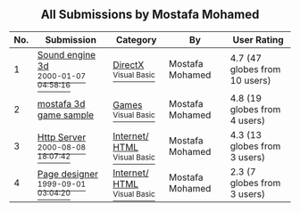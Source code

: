 ﻿<div align="center">

## All Submissions by Mostafa Mohamed

</div>

No.  | Submission | Category | By   | User Rating
---- | ---------- | -------- | ---- | -----------
1 | [Sound engine 3d<br /><sup>2000-01-07 04:58:16</sup>](https://github.com/Planet-Source-Code/mostafa-mohamed-sound-engine-3d__1-5357) | [DirectX<br /><sup>Visual Basic</sup>](../ByCategory/directx__1-44.md) | Mostafa Mohamed | 4.7 (47 globes from 10 users)
2 | [mostafa 3d game sample<br />](https://github.com/Planet-Source-Code/mostafa-mohamed-mostafa-3d-game-sample__1-9100) | [Games<br /><sup>Visual Basic</sup>](../ByCategory/games__1-38.md) | Mostafa Mohamed | 4.8 (19 globes from 4 users)
3 | [Http Server<br /><sup>2000-08-08 18:07:42</sup>](https://github.com/Planet-Source-Code/mostafa-mohamed-http-server__1-10514) | [Internet/ HTML<br /><sup>Visual Basic</sup>](../ByCategory/internet-html__1-34.md) | Mostafa Mohamed | 4.3 (13 globes from 3 users)
4 | [Page designer<br /><sup>1999-09-01 03:04:20</sup>](https://github.com/Planet-Source-Code/mostafa-mohamed-page-designer__1-3339) | [Internet/ HTML<br /><sup>Visual Basic</sup>](../ByCategory/internet-html__1-34.md) | Mostafa Mohamed | 2.3 (7 globes from 3 users)
